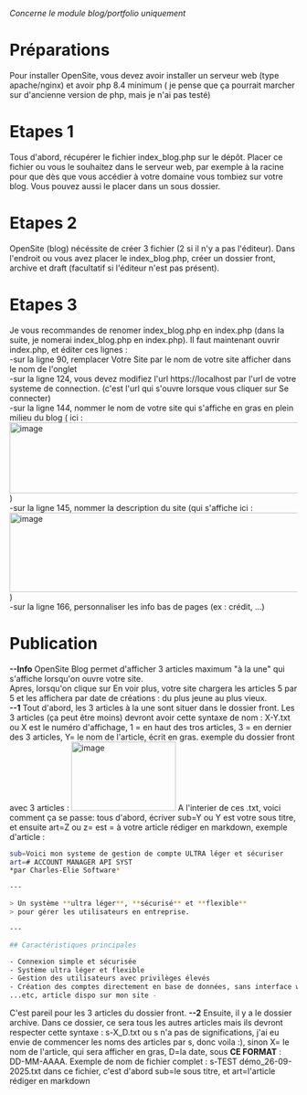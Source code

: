 *Concerne le module blog/portfolio uniquement*
# Préparations
  
Pour installer OpenSite, vous devez avoir installer un serveur web (type apache/nginx) et avoir php 8.4 minimum ( je pense que ça pourrait marcher sur d'ancienne version de php, mais je n'ai pas testé)

# Etapes 1
  
Tous d'abord, récupérer le fichier index_blog.php sur le dépôt. Placer ce fichier ou vous le souhaitez dans le serveur web, par exemple à la racine pour que dès que vous accédier à votre domaine vous tombiez sur votre blog. Vous pouvez aussi le placer dans un sous dossier.

# Etapes 2
  
OpenSite (blog) nécéssite de créer 3 fichier (2 si il n'y a pas l'éditeur). Dans l'endroit ou vous avez placer le index_blog.php, créer un dossier front, archive et draft (facultatif si l'éditeur n'est pas présent).

# Etapes 3
  
Je vous recommandes de renomer index_blog.php en index.php (dans la suite, je nomerai index_blog.php en index.php).
Il faut maintenant ouvrir index.php, et éditer ces lignes :  
-sur la ligne 90, remplacer Votre Site par le nom de votre site afficher dans le nom de l'onglet  
-sur la ligne 124, vous devez modifiez l'url https://localhost par l'url de votre systeme de connection. (c'est l'url qui s'ouvre lorsque vous cliquer sur Se connecter)  
-sur la ligne 144, nommer le nom de votre site qui s'affiche en gras en plein milieu du blog ( ici : <img width="511" height="124" alt="image" src="https://github.com/user-attachments/assets/ef2e0e70-42d3-41c2-a688-e26105e55f51" /> )  
-sur la ligne 145, nommer la description du site (qui s'affiche ici : <img width="535" height="139" alt="image" src="https://github.com/user-attachments/assets/dfcd26f3-02b1-4bb1-90f1-1709695df936" /> )  
-sur la ligne 166, personnaliser les info bas de pages (ex : crédit, ...)  

# Publication
  
**--Info**
OpenSite Blog permet d'afficher 3 articles maximum "à la une" qui s'affiche lorsqu'on ouvre votre site.  
Apres, lorsqu'on clique sur En voir plus, votre site chargera les articles 5 par 5 et les affichera par date de créations : du plus jeune au plus vieux.  
**--1**
Tout d'abord, les 3 articles à la une sont situer dans le dossier front. Les 3 articles (ça peut être moins) devront avoir cette syntaxe de nom : X-Y.txt ou X est le numéro d'affichage, 1 = en haut des tros articles, 3 = en dernier des 3 articles, Y= le nom de l'article, écrit en gras. exemple du dossier front avec 3 articles : <img width="183" height="121" alt="image" src="https://github.com/user-attachments/assets/506fe6d2-3773-4ef3-bed0-8f85063b8ab0" />
A l'interier de ces .txt, voici comment ça se passe: tous d'abord, écriver sub=Y ou Y est votre sous titre, et ensuite art=Z ou z= est = à votre article rédiger en markdown, exemple d'article :  
```bash
sub=Voici mon systeme de gestion de compte ULTRA léger et sécuriser
art=# ACCOUNT MANAGER API SYST  
*par Charles-Elie Software*  

---

> Un système **ultra léger**, **sécurisé** et **flexible**  
> pour gérer les utilisateurs en entreprise.

---

## Caractéristiques principales

- Connexion simple et sécurisée  
- Système ultra léger et flexible  
- Gestion des utilisateurs avec privilèges élevés  
- Création des comptes directement en base de données, sans interface web   
...etc, article dispo sur mon site -
```
C'est pareil pour les 3 articles du dossier front.
**--2**
Ensuite, il y a le dossier archive. Dans ce dossier, ce sera tous les autres articles mais ils devront respecter cette syntaxe : s-X_D.txt ou s n'a pas de significations, j'ai eu envie de commencer les noms des articles par s, donc voila :), sinon X= le nom de l'article, qui sera afficher en gras, D=la date, sous **CE FORMAT** : DD-MM-AAAA. Exemple de nom de fichier complet : s-TEST démo_26-09-2025.txt dans ce fichier, c'est d'abord sub=le sous titre, et art=l'article rédiger en markdown

